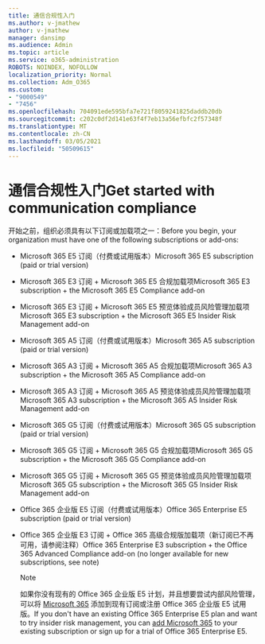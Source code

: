 ```yaml
---
title: 通信合规性入门
ms.author: v-jmathew
author: v-jmathew
manager: dansimp
ms.audience: Admin
ms.topic: article
ms.service: o365-administration
ROBOTS: NOINDEX, NOFOLLOW
localization_priority: Normal
ms.collection: Adm_O365
ms.custom:
- "9000549"
- "7456"
ms.openlocfilehash: 704091ede595bfa7e721f8059241825daddb20db
ms.sourcegitcommit: c202c0df2d141e63f4f7eb13a56efbfc2f57348f
ms.translationtype: MT
ms.contentlocale: zh-CN
ms.lasthandoff: 03/05/2021
ms.locfileid: "50509615"
---
```

# <a name="get-started-with-communication-compliance"></a><span data-ttu-id="905df-102">通信合规性入门</span><span class="sxs-lookup"><span data-stu-id="905df-102">Get started with communication compliance</span></span>

<span data-ttu-id="905df-103">开始之前，组织必须具有以下订阅或加载项之一：</span><span class="sxs-lookup"><span data-stu-id="905df-103">Before you begin, your organization must have one of the following subscriptions or add-ons:</span></span>

* <span data-ttu-id="905df-104">Microsoft 365 E5 订阅（付费或试用版本）</span><span class="sxs-lookup"><span data-stu-id="905df-104">Microsoft 365 E5 subscription (paid or trial version)</span></span>
* <span data-ttu-id="905df-105">Microsoft 365 E3 订阅 + Microsoft 365 E5 合规加载项</span><span class="sxs-lookup"><span data-stu-id="905df-105">Microsoft 365 E3 subscription + the Microsoft 365 E5 Compliance add-on</span></span>
* <span data-ttu-id="905df-106">Microsoft 365 E3 订阅 + Microsoft 365 E5 预览体验成员风险管理加载项</span><span class="sxs-lookup"><span data-stu-id="905df-106">Microsoft 365 E3 subscription + the Microsoft 365 E5 Insider Risk Management add-on</span></span>
* <span data-ttu-id="905df-107">Microsoft 365 A5 订阅（付费或试用版本）</span><span class="sxs-lookup"><span data-stu-id="905df-107">Microsoft 365 A5 subscription (paid or trial version)</span></span>
* <span data-ttu-id="905df-108">Microsoft 365 A3 订阅 + Microsoft 365 A5 合规加载项</span><span class="sxs-lookup"><span data-stu-id="905df-108">Microsoft 365 A3 subscription + the Microsoft 365 A5 Compliance add-on</span></span>
* <span data-ttu-id="905df-109">Microsoft 365 A3 订阅 + Microsoft 365 A5 预览体验成员风险管理加载项</span><span class="sxs-lookup"><span data-stu-id="905df-109">Microsoft 365 A3 subscription + the Microsoft 365 A5 Insider Risk Management add-on</span></span>
* <span data-ttu-id="905df-110">Microsoft 365 G5 订阅（付费或试用版本）</span><span class="sxs-lookup"><span data-stu-id="905df-110">Microsoft 365 G5 subscription (paid or trial version)</span></span>
* <span data-ttu-id="905df-111">Microsoft 365 G5 订阅 + Microsoft 365 G5 合规加载项</span><span class="sxs-lookup"><span data-stu-id="905df-111">Microsoft 365 G5 subscription + the Microsoft 365 G5 Compliance add-on</span></span>
* <span data-ttu-id="905df-112">Microsoft 365 G5 订阅 + Microsoft 365 G5 预览体验成员风险管理加载项</span><span class="sxs-lookup"><span data-stu-id="905df-112">Microsoft 365 G5 subscription + the Microsoft 365 G5 Insider Risk Management add-on</span></span>
* <span data-ttu-id="905df-113">Office 365 企业版 E5 订阅（付费或试用版本）</span><span class="sxs-lookup"><span data-stu-id="905df-113">Office 365 Enterprise E5 subscription (paid or trial version)</span></span>
* <span data-ttu-id="905df-114">Office 365 企业版 E3 订阅 + Office 365 高级合规版加载项（新订阅已不再可用，请参阅注释）</span><span class="sxs-lookup"><span data-stu-id="905df-114">Office 365 Enterprise E3 subscription + the Office 365 Advanced Compliance add-on (no longer available for new subscriptions, see note)</span></span>

    > [!NOTE]
    > <span data-ttu-id="905df-115">如果你没有现有的 Office 365 企业版 E5 计划，并且想要尝试内部风险管理，可以将 [Microsoft 365](https://go.microsoft.com/fwlink/?linkid=2130508) 添加到现有订阅或注册 Office 365 企业版 E5 试用版。</span><span class="sxs-lookup"><span data-stu-id="905df-115">If you don't have an existing Office 365 Enterprise E5 plan and want to try insider risk management, you can [add Microsoft 365](https://go.microsoft.com/fwlink/?linkid=2130508) to your existing subscription or sign up for a trial of Office 365 Enterprise E5.</span></span>
